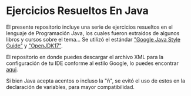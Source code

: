 # Ejercicios Resueltos En Java

El presente repositorio incluye una serie de ejercicios resueltos en el lenguaje de Programación Java, los cuales fueron extraídos de algunos libros y cursos sobre el tema... Se utilizó el estándar ["Google Java Style Guide"](https://google.github.io/styleguide/javaguide.html) y ["OpenJDK17"](https://adoptium.net/?variant=openjdk17&jvmVariant=hotspot).
 
El repositorio en donde puedes descargar el archivo XML para la configuración de tu IDE conforme al estilo Google, lo puedes encontrar [aqui](https://github.com/google/styleguide).

Si bien Java acepta acentos o incluso la "ñ", se evitó el uso de estos en la declaración de variables, para mayor compatibilidad.
